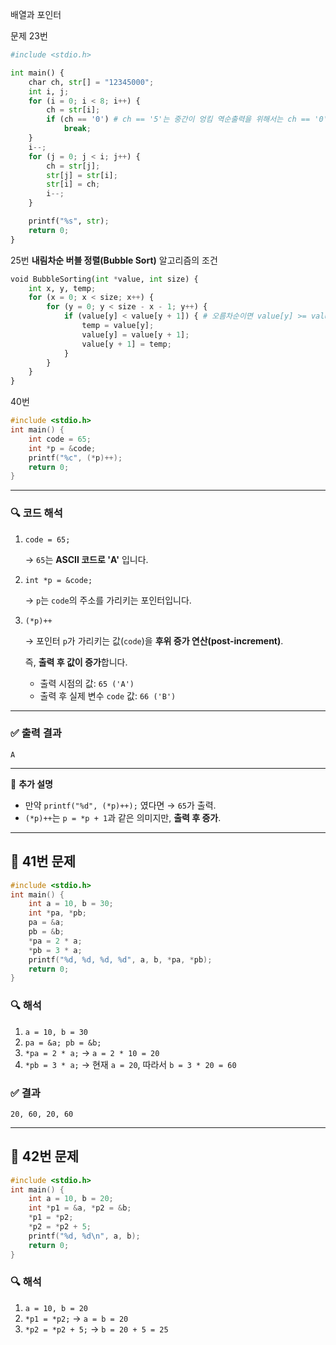 배열과 포인터

문제 23번 

```python
#include <stdio.h>

int main() {
    char ch, str[] = "12345000";
    int i, j;
    for (i = 0; i < 8; i++) {
        ch = str[i];
        if (ch == '0') # ch == '5'는 중간이 엉킴 역순출력을 위해서는 ch == '0'
            break;
    }
    i--;
    for (j = 0; j < i; j++) {
        ch = str[j];
        str[j] = str[i];
        str[i] = ch;
        i--;
    }

    printf("%s", str);
    return 0;
}

```

25번 **내림차순 버블 정렬(Bubble Sort)** 알고리즘의 조건

```python
void BubbleSorting(int *value, int size) {
    int x, y, temp;
    for (x = 0; x < size; x++) {
        for (y = 0; y < size - x - 1; y++) {
            if (value[y] < value[y + 1]) { # 오름차순이면 value[y] >= value[y + 1]
                temp = value[y];
                value[y] = value[y + 1];
                value[y + 1] = temp;
            }
        }
    }
}

```

40번 

```c
#include <stdio.h>
int main() {
    int code = 65;
    int *p = &code;
    printf("%c", (*p)++);
    return 0;
}

```

---

### 🔍 코드 해석

1. `code = 65;`
    
    → `65`는 **ASCII 코드로 'A'** 입니다.
    
2. `int *p = &code;`
    
    → `p`는 `code`의 주소를 가리키는 포인터입니다.
    
3. `(*p)++`
    
    → 포인터 `p`가 가리키는 값(`code`)을 **후위 증가 연산(post-increment)**.
    
    즉, **출력 후 값이 증가**합니다.
    
    - 출력 시점의 값: `65 ('A')`
    - 출력 후 실제 변수 `code` 값: `66 ('B')`

---

### ✅ 출력 결과

```
A

```

---

📘 **추가 설명**

- 만약 `printf("%d", (*p)++);` 였다면 → `65`가 출력.
- `(*p)++`는 `p = *p + 1`과 같은 의미지만, **출력 후 증가**.



---

## 🧩 **41번 문제**

```c
#include <stdio.h>
int main() {
    int a = 10, b = 30;
    int *pa, *pb;
    pa = &a;
    pb = &b;
    *pa = 2 * a;
    *pb = 3 * a;
    printf("%d, %d, %d, %d", a, b, *pa, *pb);
    return 0;
}
```

### 🔍 해석

1. `a = 10, b = 30`
2. `pa = &a; pb = &b;`
3. `*pa = 2 * a;`
   → `a = 2 * 10 = 20`
4. `*pb = 3 * a;`
   → 현재 `a = 20`, 따라서 `b = 3 * 20 = 60`

### ✅ 결과

```
20, 60, 20, 60
```

---

## 🧩 **42번 문제**

```c
#include <stdio.h>
int main() {
    int a = 10, b = 20;
    int *p1 = &a, *p2 = &b;
    *p1 = *p2;
    *p2 = *p2 + 5;
    printf("%d, %d\n", a, b);
    return 0;
}
```

### 🔍 해석

1. `a = 10, b = 20`
2. `*p1 = *p2;`
   → `a = b = 20`
3. `*p2 = *p2 + 5;`
   → `b = 20 + 5 = 25`




